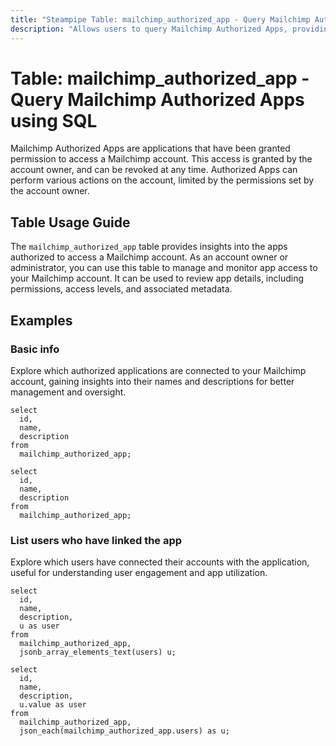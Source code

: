 ```yaml
---
title: "Steampipe Table: mailchimp_authorized_app - Query Mailchimp Authorized Apps using SQL"
description: "Allows users to query Mailchimp Authorized Apps, providing details about the apps which have been authorized to access a Mailchimp account."
---
```


# Table: mailchimp_authorized_app - Query Mailchimp Authorized Apps using SQL

Mailchimp Authorized Apps are applications that have been granted permission to access a Mailchimp account. This access is granted by the account owner, and can be revoked at any time. Authorized Apps can perform various actions on the account, limited by the permissions set by the account owner.

## Table Usage Guide

The `mailchimp_authorized_app` table provides insights into the apps authorized to access a Mailchimp account. As an account owner or administrator, you can use this table to manage and monitor app access to your Mailchimp account. It can be used to review app details, including permissions, access levels, and associated metadata.

## Examples

### Basic info
Explore which authorized applications are connected to your Mailchimp account, gaining insights into their names and descriptions for better management and oversight.

```sql+postgres
select
  id,
  name,
  description
from
  mailchimp_authorized_app;
```

```sql+sqlite
select
  id,
  name,
  description
from
  mailchimp_authorized_app;
```

### List users who have linked the app
Explore which users have connected their accounts with the application, useful for understanding user engagement and app utilization.

```sql+postgres
select
  id,
  name,
  description,
  u as user
from
  mailchimp_authorized_app,
  jsonb_array_elements_text(users) u;
```

```sql+sqlite
select
  id,
  name,
  description,
  u.value as user
from
  mailchimp_authorized_app,
  json_each(mailchimp_authorized_app.users) as u;
```